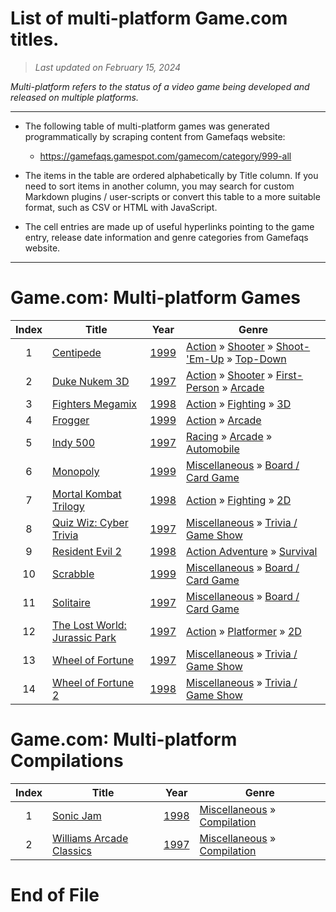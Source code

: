 ﻿# List of multi-platform Game.com titles.

> *Last updated on February 15, 2024*

_Multi-platform refers to the status of a video game being developed and released on multiple platforms._

-----------------------------

 - The following table of multi-platform games was generated programmatically by scraping content from Gamefaqs website: 

    - https://gamefaqs.gamespot.com/gamecom/category/999-all
      
 - The items in the table are ordered alphabetically by Title column. If you need to sort items in another column, you may search for custom Markdown plugins / user-scripts or convert this table to a more suitable format, such as CSV or HTML with JavaScript.

 - The cell entries are made up of useful hyperlinks pointing to the game entry, release date information and genre categories from Gamefaqs website.

-----------------------------
# Game.com∶ Multi-platform Games
|Index|Title|Year|Genre|
|:--:|--|--|--|
|1|<a href="https://gamefaqs.gamespot.com/gamecom/581757-centipede" target="_blank" rel="noopener noreferrer">Centipede</a>|<a href="https://gamefaqs.gamespot.com/gamecom/581757-centipede/data" target="_blank" rel="noopener noreferrer">1999</a>|<a href="https://gamefaqs.gamespot.com/gamecom/category/54-action" target="_blank" rel="noopener noreferrer">Action</a> &raquo; <a href="https://gamefaqs.gamespot.com/gamecom/category/55-action-shooter" target="_blank" rel="noopener noreferrer">Shooter</a> &raquo; <a href="https://gamefaqs.gamespot.com/gamecom/category/313-action-shooter-shoot-em-up" target="_blank" rel="noopener noreferrer">Shoot-&#039;Em-Up</a> &raquo; <a href="https://gamefaqs.gamespot.com/gamecom/category/272-action-shooter-shoot-em-up-top-down" target="_blank" rel="noopener noreferrer">Top-Down</a>|
|2|<a href="https://gamefaqs.gamespot.com/gamecom/564274-duke-nukem-3d" target="_blank" rel="noopener noreferrer">Duke Nukem 3D</a>|<a href="https://gamefaqs.gamespot.com/gamecom/564274-duke-nukem-3d/data" target="_blank" rel="noopener noreferrer">1997</a>|<a href="https://gamefaqs.gamespot.com/gamecom/category/54-action" target="_blank" rel="noopener noreferrer">Action</a> &raquo; <a href="https://gamefaqs.gamespot.com/gamecom/category/55-action-shooter" target="_blank" rel="noopener noreferrer">Shooter</a> &raquo; <a href="https://gamefaqs.gamespot.com/gamecom/category/79-action-shooter-first-person" target="_blank" rel="noopener noreferrer">First-Person</a> &raquo; <a href="https://gamefaqs.gamespot.com/gamecom/category/152-action-shooter-first-person-arcade" target="_blank" rel="noopener noreferrer">Arcade</a>|
|3|<a href="https://gamefaqs.gamespot.com/gamecom/583714-fighters-megamix" target="_blank" rel="noopener noreferrer">Fighters Megamix</a>|<a href="https://gamefaqs.gamespot.com/gamecom/583714-fighters-megamix/data" target="_blank" rel="noopener noreferrer">1998</a>|<a href="https://gamefaqs.gamespot.com/gamecom/category/54-action" target="_blank" rel="noopener noreferrer">Action</a> &raquo; <a href="https://gamefaqs.gamespot.com/gamecom/category/57-action-fighting" target="_blank" rel="noopener noreferrer">Fighting</a> &raquo; <a href="https://gamefaqs.gamespot.com/gamecom/category/87-action-fighting-3d" target="_blank" rel="noopener noreferrer">3D</a>|
|4|<a href="https://gamefaqs.gamespot.com/gamecom/576837-frogger" target="_blank" rel="noopener noreferrer">Frogger</a>|<a href="https://gamefaqs.gamespot.com/gamecom/576837-frogger/data" target="_blank" rel="noopener noreferrer">1999</a>|<a href="https://gamefaqs.gamespot.com/gamecom/category/54-action" target="_blank" rel="noopener noreferrer">Action</a> &raquo; <a href="https://gamefaqs.gamespot.com/gamecom/category/289-action-arcade" target="_blank" rel="noopener noreferrer">Arcade</a>|
|5|<a href="https://gamefaqs.gamespot.com/gamecom/562632-indy-500" target="_blank" rel="noopener noreferrer">Indy 500</a>|<a href="https://gamefaqs.gamespot.com/gamecom/562632-indy-500/data" target="_blank" rel="noopener noreferrer">1997</a>|<a href="https://gamefaqs.gamespot.com/gamecom/category/47-racing" target="_blank" rel="noopener noreferrer">Racing</a> &raquo; <a href="https://gamefaqs.gamespot.com/gamecom/category/314-racing-arcade" target="_blank" rel="noopener noreferrer">Arcade</a> &raquo; <a href="https://gamefaqs.gamespot.com/gamecom/category/232-racing-arcade-automobile" target="_blank" rel="noopener noreferrer">Automobile</a>|
|6|<a href="https://gamefaqs.gamespot.com/gamecom/577461-monopoly" target="_blank" rel="noopener noreferrer">Monopoly</a>|<a href="https://gamefaqs.gamespot.com/gamecom/577461-monopoly/data" target="_blank" rel="noopener noreferrer">1999</a>|<a href="https://gamefaqs.gamespot.com/gamecom/category/49-miscellaneous" target="_blank" rel="noopener noreferrer">Miscellaneous</a> &raquo; <a href="https://gamefaqs.gamespot.com/gamecom/category/227-miscellaneous-board-card-game" target="_blank" rel="noopener noreferrer">Board / Card Game</a>|
|7|<a href="https://gamefaqs.gamespot.com/gamecom/564279-mortal-kombat-trilogy" target="_blank" rel="noopener noreferrer">Mortal Kombat Trilogy</a>|<a href="https://gamefaqs.gamespot.com/gamecom/564279-mortal-kombat-trilogy/data" target="_blank" rel="noopener noreferrer">1998</a>|<a href="https://gamefaqs.gamespot.com/gamecom/category/54-action" target="_blank" rel="noopener noreferrer">Action</a> &raquo; <a href="https://gamefaqs.gamespot.com/gamecom/category/57-action-fighting" target="_blank" rel="noopener noreferrer">Fighting</a> &raquo; <a href="https://gamefaqs.gamespot.com/gamecom/category/86-action-fighting-2d" target="_blank" rel="noopener noreferrer">2D</a>|
|8|<a href="https://gamefaqs.gamespot.com/gamecom/581758-quiz-wiz-cyber-trivia" target="_blank" rel="noopener noreferrer">Quiz Wiz: Cyber Trivia</a>|<a href="https://gamefaqs.gamespot.com/gamecom/581758-quiz-wiz-cyber-trivia/data" target="_blank" rel="noopener noreferrer">1997</a>|<a href="https://gamefaqs.gamespot.com/gamecom/category/49-miscellaneous" target="_blank" rel="noopener noreferrer">Miscellaneous</a> &raquo; <a href="https://gamefaqs.gamespot.com/gamecom/category/224-miscellaneous-trivia-game-show" target="_blank" rel="noopener noreferrer">Trivia / Game Show</a>|
|9|<a href="https://gamefaqs.gamespot.com/gamecom/574827-resident-evil-2" target="_blank" rel="noopener noreferrer">Resident Evil 2</a>|<a href="https://gamefaqs.gamespot.com/gamecom/574827-resident-evil-2/data" target="_blank" rel="noopener noreferrer">1998</a>|<a href="https://gamefaqs.gamespot.com/gamecom/category/163-action-adventure" target="_blank" rel="noopener noreferrer">Action Adventure</a> &raquo; <a href="https://gamefaqs.gamespot.com/gamecom/category/164-action-adventure-survival" target="_blank" rel="noopener noreferrer">Survival</a>|
|10|<a href="https://gamefaqs.gamespot.com/gamecom/925811-scrabble" target="_blank" rel="noopener noreferrer">Scrabble</a>|<a href="https://gamefaqs.gamespot.com/gamecom/925811-scrabble/data" target="_blank" rel="noopener noreferrer">1999</a>|<a href="https://gamefaqs.gamespot.com/gamecom/category/49-miscellaneous" target="_blank" rel="noopener noreferrer">Miscellaneous</a> &raquo; <a href="https://gamefaqs.gamespot.com/gamecom/category/227-miscellaneous-board-card-game" target="_blank" rel="noopener noreferrer">Board / Card Game</a>|
|11|<a href="https://gamefaqs.gamespot.com/gamecom/564276-solitaire" target="_blank" rel="noopener noreferrer">Solitaire</a>|<a href="https://gamefaqs.gamespot.com/gamecom/564276-solitaire/data" target="_blank" rel="noopener noreferrer">1997</a>|<a href="https://gamefaqs.gamespot.com/gamecom/category/49-miscellaneous" target="_blank" rel="noopener noreferrer">Miscellaneous</a> &raquo; <a href="https://gamefaqs.gamespot.com/gamecom/category/227-miscellaneous-board-card-game" target="_blank" rel="noopener noreferrer">Board / Card Game</a>|
|12|<a href="https://gamefaqs.gamespot.com/gamecom/564275-the-lost-world-jurassic-park" target="_blank" rel="noopener noreferrer">The Lost World: Jurassic Park</a>|<a href="https://gamefaqs.gamespot.com/gamecom/564275-the-lost-world-jurassic-park/data" target="_blank" rel="noopener noreferrer">1997</a>|<a href="https://gamefaqs.gamespot.com/gamecom/category/54-action" target="_blank" rel="noopener noreferrer">Action</a> &raquo; <a href="https://gamefaqs.gamespot.com/gamecom/category/56-action-platformer" target="_blank" rel="noopener noreferrer">Platformer</a> &raquo; <a href="https://gamefaqs.gamespot.com/gamecom/category/84-action-platformer-2d" target="_blank" rel="noopener noreferrer">2D</a>|
|13|<a href="https://gamefaqs.gamespot.com/gamecom/564278-wheel-of-fortune" target="_blank" rel="noopener noreferrer">Wheel of Fortune</a>|<a href="https://gamefaqs.gamespot.com/gamecom/564278-wheel-of-fortune/data" target="_blank" rel="noopener noreferrer">1997</a>|<a href="https://gamefaqs.gamespot.com/gamecom/category/49-miscellaneous" target="_blank" rel="noopener noreferrer">Miscellaneous</a> &raquo; <a href="https://gamefaqs.gamespot.com/gamecom/category/224-miscellaneous-trivia-game-show" target="_blank" rel="noopener noreferrer">Trivia / Game Show</a>|
|14|<a href="https://gamefaqs.gamespot.com/gamecom/564351-wheel-of-fortune-2" target="_blank" rel="noopener noreferrer">Wheel of Fortune 2</a>|<a href="https://gamefaqs.gamespot.com/gamecom/564351-wheel-of-fortune-2/data" target="_blank" rel="noopener noreferrer">1998</a>|<a href="https://gamefaqs.gamespot.com/gamecom/category/49-miscellaneous" target="_blank" rel="noopener noreferrer">Miscellaneous</a> &raquo; <a href="https://gamefaqs.gamespot.com/gamecom/category/224-miscellaneous-trivia-game-show" target="_blank" rel="noopener noreferrer">Trivia / Game Show</a>|

# Game.com∶ Multi-platform Compilations
|Index|Title|Year|Genre|
|:--:|--|--|--|
|1|<a href="https://gamefaqs.gamespot.com/gamecom/574702-sonic-jam" target="_blank" rel="noopener noreferrer">Sonic Jam</a>|<a href="https://gamefaqs.gamespot.com/gamecom/574702-sonic-jam/data" target="_blank" rel="noopener noreferrer">1998</a>|<a href="https://gamefaqs.gamespot.com/gamecom/category/49-miscellaneous" target="_blank" rel="noopener noreferrer">Miscellaneous</a> &raquo; <a href="https://gamefaqs.gamespot.com/gamecom/category/233-miscellaneous-compilation" target="_blank" rel="noopener noreferrer">Compilation</a>|
|2|<a href="https://gamefaqs.gamespot.com/gamecom/564350-williams-arcade-classics" target="_blank" rel="noopener noreferrer">Williams Arcade Classics</a>|<a href="https://gamefaqs.gamespot.com/gamecom/564350-williams-arcade-classics/data" target="_blank" rel="noopener noreferrer">1997</a>|<a href="https://gamefaqs.gamespot.com/gamecom/category/49-miscellaneous" target="_blank" rel="noopener noreferrer">Miscellaneous</a> &raquo; <a href="https://gamefaqs.gamespot.com/gamecom/category/233-miscellaneous-compilation" target="_blank" rel="noopener noreferrer">Compilation</a>|

# End of File